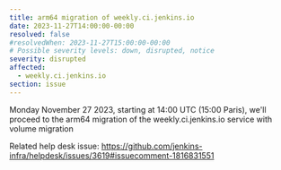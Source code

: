 ```yaml
---
title: arm64 migration of weekly.ci.jenkins.io
date: 2023-11-27T14:00:00-00:00
resolved: false
#resolvedWhen: 2023-11-27T15:00:00-00:00
# Possible severity levels: down, disrupted, notice
severity: disrupted
affected:
  - weekly.ci.jenkins.io
section: issue
---
```


Monday November 27 2023, starting at 14:00 UTC (15:00 Paris), we'll proceed to the arm64 migration of the weekly.ci.jenkins.io service with volume migration

Related help desk issue: https://github.com/jenkins-infra/helpdesk/issues/3619#issuecomment-1816831551
